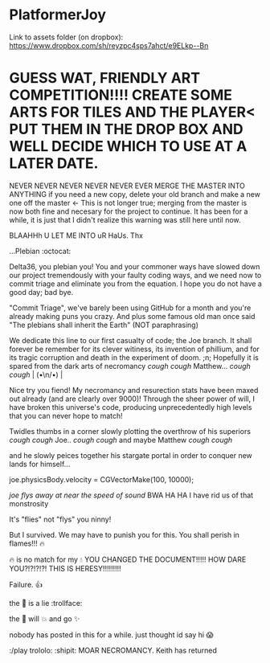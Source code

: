 PlatformerJoy
=============
Link to assets folder (on dropbox): https://www.dropbox.com/sh/reyzpc4sps7ahct/e9ELkp--Bn


GUESS WAT, FRIENDLY ART COMPETITION!!!! CREATE SOME ARTS FOR TILES AND THE PLAYER< PUT THEM IN THE DROP BOX AND WELL DECIDE WHICH TO USE AT A LATER DATE.
=============
NEVER NEVER NEVER NEVER NEVER EVER MERGE THE MASTER INTO ANYTHING
if you need a new copy, delete your old branch and make a new one off the master  <- This is not longer true; merging from the master is now both fine and necesary for the project to continue.  It has been for a while, it is just that I didn't realize this warning was still here until now.

BLAAHHh U LET ME INTO uR HaUs.  Thx

...Plebian :octocat: 

Delta36, you plebian you! You and your commoner ways have slowed down our project tremendously with your faulty coding ways, and we need now to commit triage and eliminate you from the equation. I hope you do not have a good day; bad bye.

"Commit Triage", we've barely been using GitHub for a month and you're already making puns you crazy.  And plus some famous old man once said "The plebians shall inherit the Earth" (NOT paraphrasing)

We dedicate this line to our first casualty of code; the Joe branch.  It shall forever be remember for its clever witiness, its invention of phillium, and for its tragic corruption and death in the experiment of doom. ;n;  Hopefully it is spared from the dark arts of necromancy *cough* *cough* Matthew... *cough* *cough* | (•\n/•) |

Nice try you fiend! My necromancy and resurection stats have been maxed out already (and are clearly over 9000)!  Through the sheer power of will, I have broken this universe's code, producing unprecedentedly high levels that you can never hope to match!

Twidles thumbs in a corner slowly plotting the overthrow of his superiors *cough* *cough* Joe.. *cough* *cough* 
      and maybe Matthew *cough* *cough*
     
and he slowly peices together his stargate portal in order to conquer new lands for himself...

joe.physicsBody.velocity = CGVectorMake(100, 10000);

*joe flys away at near the speed of sound*
BWA HA HA I have rid us of that monstrosity

It's "flies" not "flys" you ninny!

But I survived.  We may have to punish you for this.  You shall perish in flames!!! :fire:

:fire: is no match for my :droplet: YOU CHANGED THE DOCUMENT!!!!!  HOW DARE YOU?!?!?!?!  THIS IS HERESY!!!!!!!!!

Failure. :thumbsup:

the :cake: is a lie :trollface:

the :tomato: will :boom: and go :sparkles:

nobody has posted in this for a while. just thought id say hi :scream:

:/play trololo: :shipit:
MOAR NECROMANCY. Keith has returned


